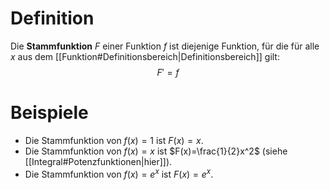 # Definition
Die **Stammfunktion** $F$ einer Funktion $f$ ist diejenige Funktion, für die für alle $x$ aus dem [[Funktion#Definitionsbereich|Definitionsbereich]] gilt:
$$
F' = f
$$

# Beispiele
- Die Stammfunktion von $f(x)=1$ ist $F(x)=x.$
- Die Stammfunktion von $f(x)=x$ ist $F(x)=\frac{1}{2}x^2$ (siehe [[Integral#Potenzfunktionen|hier]]).
- Die Stammfunktion von $f(x)=e^{x}$ ist $F(x)=e^{x}.$

